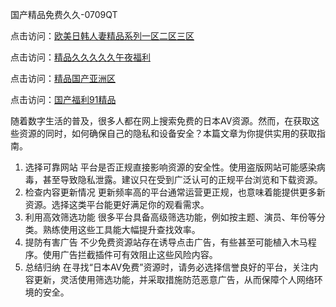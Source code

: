 国产精品免费久久-0709QT

点击访问：<a href="https://fdhf-454.pages.dev/">欧美日韩人妻精品系列一区二区三区</a>

点击访问：<a href="https://gda-c7m.pages.dev/">精品久久久久久午夜福利</a>

点击访问：<a href="https://heiliaoxqkkct.pages.dev">精品国产亚洲区</a>

点击访问：<a href="https://bered.pages.dev/">国产福利91精品</a>



随着数字生活的普及，很多人都在网上搜索免费的日本AV资源。然而，在获取这些资源的同时，如何确保自己的隐私和设备安全？本篇文章为你提供实用的获取指南。
1. 选择可靠网站
平台是否正规直接影响资源的安全性。使用盗版网站可能感染病毒，甚至导致隐私泄露。建议只在受到广泛认可的正规平台浏览和下载资源。
2. 检查内容更新情况
更新频率高的平台通常运营更正规，也意味着能提供更多新资源。选择这类平台能更好满足你的观看需求。
3. 利用高效筛选功能
很多平台具备高级筛选功能，例如按主题、演员、年份等分类。熟练使用这些工具能大幅提升查找效率。
4. 提防有害广告
不少免费资源站存在诱导点击广告，有些甚至可能植入木马程序。使用广告拦截插件可有效阻止这些风险内容。
5. 总结归纳
在寻找“日本AV免费”资源时，请务必选择信誉良好的平台，关注内容更新，灵活使用筛选功能，并采取措施防范恶意广告，从而保障个人网络环境的安全。



<span style="display:none;">[Canonical link]( https://github.com/aad0700925/984560 ）</span>
